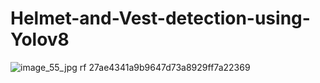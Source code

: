 # Helmet-and-Vest-detection-using-Yolov8

![image_55_jpg rf 27ae4341a9b9647d73a8929ff7a22369](https://github.com/Prathama-sanshi/Helmet-and-Vest-detection-using-Yolov8/assets/59955378/510616bd-2b96-41f4-aef4-0d352eb94ea6)
